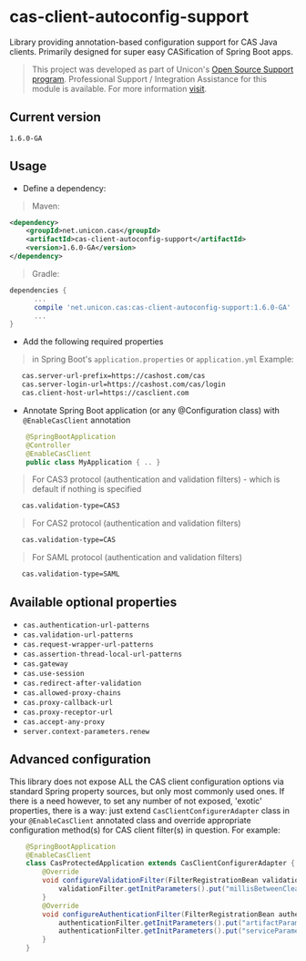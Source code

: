 cas-client-autoconfig-support
=============================

Library providing annotation-based configuration support for CAS Java clients. Primarily designed for super easy CASification of Spring Boot apps.

> This project was developed as part of Unicon's [Open Source Support program](https://unicon.net/opensource).
Professional Support / Integration Assistance for this module is available. For more information [visit](https://unicon.net/opensource/cas).

## Current version
`1.6.0-GA`

## Usage

* Define a dependency:

> Maven:

  ```xml
  <dependency>
      <groupId>net.unicon.cas</groupId>
      <artifactId>cas-client-autoconfig-support</artifactId>
      <version>1.6.0-GA</version>      
  </dependency>
  ```

> Gradle:

  ```Groovy
  dependencies {
        ...
        compile 'net.unicon.cas:cas-client-autoconfig-support:1.6.0-GA'
        ...
  }
  ```

* Add the following required properties

> in Spring Boot's `application.properties` or `application.yml` Example:

```bash
   cas.server-url-prefix=https://cashost.com/cas
   cas.server-login-url=https://cashost.com/cas/login
   cas.client-host-url=https://casclient.com
```

* Annotate Spring Boot application (or any @Configuration class) with `@EnableCasClient` annotation

```java
    @SpringBootApplication
    @Controller
    @EnableCasClient
    public class MyApplication { .. }
```

> For CAS3 protocol (authentication and validation filters) - which is default if nothing is specified

```bash
   cas.validation-type=CAS3
```

> For CAS2 protocol (authentication and validation filters)

```bash
   cas.validation-type=CAS
```

> For SAML protocol (authentication and validation filters)

```bash
   cas.validation-type=SAML
```

## Available optional properties

* `cas.authentication-url-patterns`
* `cas.validation-url-patterns`
* `cas.request-wrapper-url-patterns`
* `cas.assertion-thread-local-url-patterns`
* `cas.gateway`
* `cas.use-session`
* `cas.redirect-after-validation`
* `cas.allowed-proxy-chains`
* `cas.proxy-callback-url`
* `cas.proxy-receptor-url`
* `cas.accept-any-proxy`
* `server.context-parameters.renew`

## Advanced configuration

This library does not expose ALL the CAS client configuration options via standard Spring property sources, but only most commonly used ones.
If there is a need however, to set any number of not exposed, 'exotic' properties, there is a way: just extend `CasClientConfigurerAdapter`
class in your `@EnableCasClient` annotated class and override appropriate configuration method(s) for CAS client filter(s) in question.
For example:

```java
    @SpringBootApplication
    @EnableCasClient
    class CasProtectedApplication extends CasClientConfigurerAdapter {    
        @Override
        void configureValidationFilter(FilterRegistrationBean validationFilter) {           
            validationFilter.getInitParameters().put("millisBetweenCleanUps", "120000");
        }        
        @Override
        void configureAuthenticationFilter(FilterRegistrationBean authenticationFilter) {
            authenticationFilter.getInitParameters().put("artifactParameterName", "casTicket");
            authenticationFilter.getInitParameters().put("serviceParameterName", "targetService");
        }                                
    }
```        
